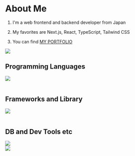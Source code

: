 # About Me

1. I'm a web frontend and backend developer from Japan

2. My favorites are Next.js, React, TypeScript, Tailwind CSS

3. You can find [MY PORTFOLIO](https://portfovio.vercel.app/)

![](https://github-readme-stats.vercel.app/api/top-langs?username=vivi-0124)

## Programming Languages

<img src="https://skillicons.dev/icons?i=html,css,js,typescript,python" /> <br /><br />

## Frameworks and Library

<img src="https://skillicons.dev/icons?i=nextjs,react,tailwind,nodejs," /> <br /><br />

## DB and Dev Tools etc

<img src="https://skillicons.dev/icons?i=mysql,supabase,npm,pnpm,bun,git,vercel,vscode" /> <br />
<img src="https://skillicons.dev/icons?i=notion,obsidian,ai,ps,pr" />

